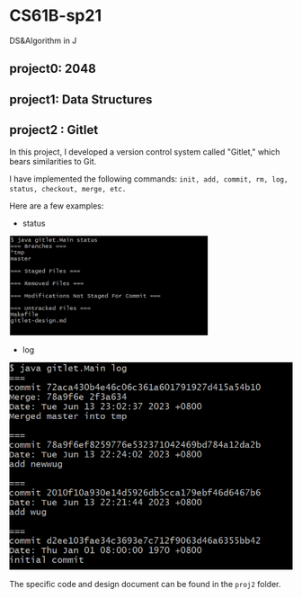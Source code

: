 # CS61B-sp21
DS&amp;Algorithm in J



## project0: 2048





## project1: Data Structures





## project2 : Gitlet

In this project, I developed a version control system called "Gitlet," which bears similarities to Git.

I have implemented the following commands: `init, add, commit, rm, log, status, checkout, merge, etc.`

Here are a few examples:

- status

<img src="assets/image-20230615081348161.png" width="70%">

- log

<img src="assets/image-20230615081519386.png">

The specific code and design document can be found in the `proj2` folder.

